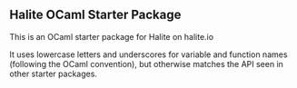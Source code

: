 Halite OCaml Starter Package
----------------------------

This is an OCaml starter package for Halite on halite.io

It uses lowercase letters and underscores for variable and function names (following the OCaml convention), but otherwise matches the API seen in other starter packages.

